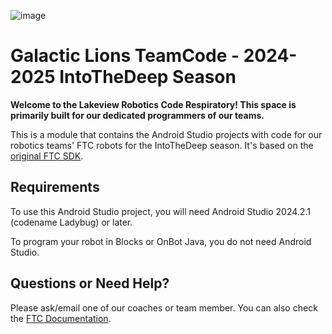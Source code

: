 ![image](https://github.com/user-attachments/assets/7d4935f0-3af9-420c-91f4-5da476c73c6f)

# Galactic Lions TeamCode - 2024-2025 IntoTheDeep Season
**Welcome to the Lakeview Robotics Code Respiratory! This space is primarily built for our dedicated programmers of our teams.**

This is a module that contains the Android Studio projects with code for our robotics teams' FTC robots for the IntoTheDeep season. It's based on the [original FTC SDK](https://github.com/FIRST-Tech-Challenge/FtcRobotController).

## Requirements

To use this Android Studio project, you will need Android Studio 2024.2.1 (codename Ladybug) or later.

To program your robot in Blocks or OnBot Java, you do not need Android Studio.

## Questions or Need Help?
Please ask/email one of our coaches or team member.
You can also check the [FTC Documentation](https://ftc-docs.firstinspires.org/en/latest/).
